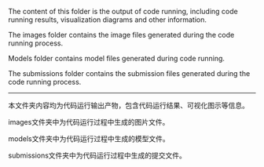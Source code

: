 The content of this folder is the output of code running, including code running results, visualization diagrams and other information.

The images folder contains the image files generated during the code running process.

Models folder contains model files generated during code running.

The submissions folder contains the submission files generated during the code running process.

---

本文件夹内容均为代码运行输出产物，包含代码运行结果、可视化图示等信息。

images文件夹中为代码运行过程中生成的图片文件。

models文件夹中为代码运行过程中生成的模型文件。

submissions文件夹中为代码运行过程中生成的提交文件。

